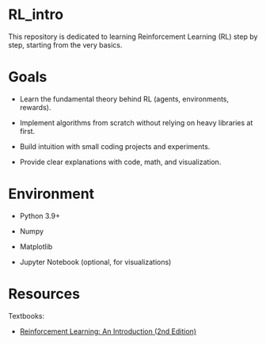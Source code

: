 # RL_intro
This repository is dedicated to learning Reinforcement Learning (RL) step by step, starting from the very basics.

# Goals
- Learn the fundamental theory behind RL (agents, environments, rewards).

- Implement algorithms from scratch without relying on heavy libraries at first.

- Build intuition with small coding projects and experiments.

- Provide clear explanations with code, math, and visualization.

# Environment
- Python 3.9+

- Numpy

- Matplotlib

- Jupyter Notebook (optional, for visualizations)

# Resources
Textbooks:
- [Reinforcement Learning: An Introduction (2nd Edition)](http://incompleteideas.net/book/RLbook2018.pdf)
